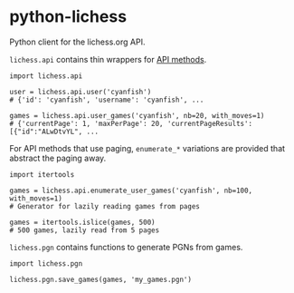 # python-lichess
Python client for the lichess.org API.

`lichess.api` contains thin wrappers for [API methods](https://github.com/ornicar/lila#http-api).

```
import lichess.api

user = lichess.api.user('cyanfish')
# {'id': 'cyanfish', 'username': 'cyanfish', ...

games = lichess.api.user_games('cyanfish', nb=20, with_moves=1)
# {'currentPage': 1, 'maxPerPage': 20, 'currentPageResults': [{"id":"ALwDtvYL", ...
```

For API methods that use paging, `enumerate_*` variations are provided that abstract the paging away.

```
import itertools

games = lichess.api.enumerate_user_games('cyanfish', nb=100, with_moves=1)
# Generator for lazily reading games from pages

games = itertools.islice(games, 500)
# 500 games, lazily read from 5 pages
```

`lichess.pgn` contains functions to generate PGNs from games.

```
import lichess.pgn

lichess.pgn.save_games(games, 'my_games.pgn')
```
